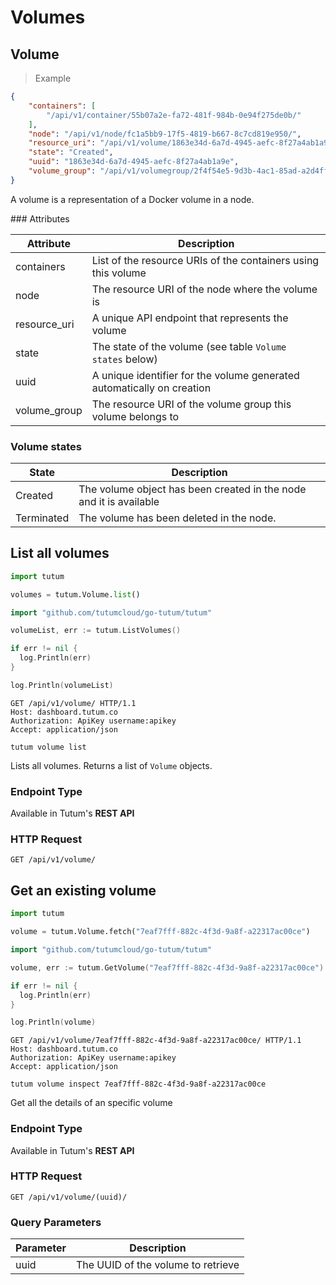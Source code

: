 # Volumes

## Volume

> Example

```json
{
    "containers": [
        "/api/v1/container/55b07a2e-fa72-481f-984b-0e94f275de0b/"
    ],
    "node": "/api/v1/node/fc1a5bb9-17f5-4819-b667-8c7cd819e950/",
    "resource_uri": "/api/v1/volume/1863e34d-6a7d-4945-aefc-8f27a4ab1a9e/",
    "state": "Created",
    "uuid": "1863e34d-6a7d-4945-aefc-8f27a4ab1a9e",
    "volume_group": "/api/v1/volumegroup/2f4f54e5-9d3b-4ac1-85ad-a2d4ff25a173/"
}
```


A volume is a representation of a Docker volume in a node.

### Attributes

Attribute | Description
--------- | -----------
containers | List of the resource URIs of the containers using this volume
node | The resource URI of the node where the volume is
resource_uri | A unique API endpoint that represents the volume
state | The state of the volume (see table `Volume states` below)
uuid | A unique identifier for the volume generated automatically on creation
volume_group | The resource URI of the volume group this volume belongs to


### Volume states

State | Description
----- | -----------
Created | The volume object has been created in the node and it is available
Terminated | The volume has been deleted in the node.


## List all volumes

```python
import tutum

volumes = tutum.Volume.list()
```

```go
import "github.com/tutumcloud/go-tutum/tutum"

volumeList, err := tutum.ListVolumes()

if err != nil {
  log.Println(err)
}

log.Println(volumeList)
```

```http
GET /api/v1/volume/ HTTP/1.1
Host: dashboard.tutum.co
Authorization: ApiKey username:apikey
Accept: application/json
```

```shell
tutum volume list
```

Lists all volumes. Returns a list of `Volume` objects.

### Endpoint Type

Available in Tutum's **REST API**

### HTTP Request

`GET /api/v1/volume/`


## Get an existing volume

```python
import tutum

volume = tutum.Volume.fetch("7eaf7fff-882c-4f3d-9a8f-a22317ac00ce")
```

```go
import "github.com/tutumcloud/go-tutum/tutum"

volume, err := tutum.GetVolume("7eaf7fff-882c-4f3d-9a8f-a22317ac00ce")

if err != nil {
  log.Println(err)
}

log.Println(volume)
```

```http
GET /api/v1/volume/7eaf7fff-882c-4f3d-9a8f-a22317ac00ce/ HTTP/1.1
Host: dashboard.tutum.co
Authorization: ApiKey username:apikey
Accept: application/json
```

```shell
tutum volume inspect 7eaf7fff-882c-4f3d-9a8f-a22317ac00ce
```

Get all the details of an specific volume

### Endpoint Type

Available in Tutum's **REST API**

### HTTP Request

`GET /api/v1/volume/(uuid)/`

### Query Parameters

Parameter | Description
--------- | -----------
uuid | The UUID of the volume to retrieve
